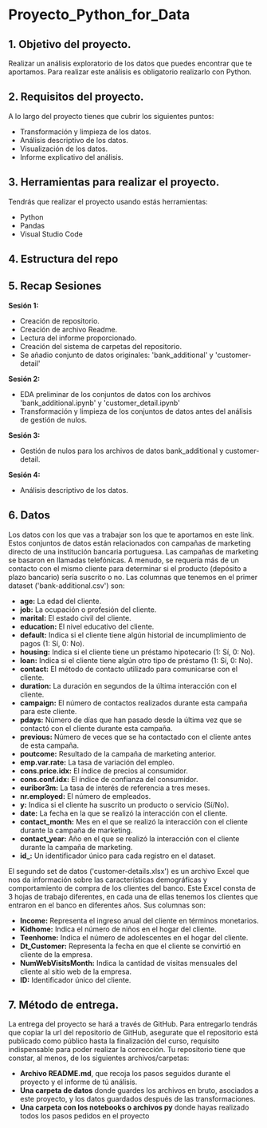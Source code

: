 # Proyecto_Python_for_Data

## 1. Objetivo del proyecto.
Realizar un análisis exploratorio de los datos que puedes encontrar que te aportamos. Para realizar este análisis es obligatorio realizarlo con Python.

## 2. Requisitos del proyecto.
A lo largo del proyecto tienes que cubrir los siguientes puntos:

- Transformación y limpieza de los datos.
- Análisis descriptivo de los datos.
- Visualización de los datos.
- Informe explicativo del análisis.

## 3. Herramientas para realizar el proyecto.
Tendrás que realizar el proyecto usando estás herramientas:
- Python
- Pandas
- Visual Studio Code

## 4. Estructura del repo

## 5. Recap Sesiones
**Sesión 1:**
- Creación de repositorio.
- Creación de archivo Readme.
- Lectura del informe proporcionado.
- Creación del sistema de carpetas del repositorio.
- Se añadio conjunto de datos originales: 'bank_additional' y 'customer-detail' 

**Sesión 2:**
- EDA preliminar de los conjuntos de datos con los archivos 'bank_additional.ipynb' y 'customer_detail.ipynb'
- Transformación y limpieza de los conjuntos de datos antes del análisis de gestión de nulos.

**Sesión 3:**
- Gestión de nulos para los archivos de datos bank_additional y customer-detail.

**Sesión 4:**
- Análisis descriptivo de los datos.

## 6. Datos
Los datos con los que vas a trabajar son los que te aportamos en este link.
Estos conjuntos de datos están relacionados con campañas de marketing directo de una institución bancaria portuguesa. Las campañas de marketing se basaron en llamadas telefónicas. A menudo, se requería más de un contacto con el mismo cliente para determinar si el producto (depósito a plazo bancario) sería suscrito o no. Las columnas que tenemos en el primer dataset ('bank-additional.csv') son:

-	**age:** La edad del cliente.
-   **job:** La ocupación o profesión del cliente.
-	**marital:** El estado civil del cliente.
-	**education:** El nivel educativo del cliente.
-	**default:** Indica si el cliente tiene algún historial de incumplimiento de pagos (1: Sí, 0: No).
-	**housing:** Indica si el cliente tiene un préstamo hipotecario (1: Sí, 0: No).
-	**loan:** Indica si el cliente tiene algún otro tipo de préstamo (1: Sí, 0: No).
-	**contact:** El método de contacto utilizado para comunicarse con el cliente.
-	**duration:** La duración en segundos de la última interacción con el cliente.
-	**campaign:** El número de contactos realizados durante esta campaña para este cliente.
-	**pdays:** Número de días que han pasado desde la última vez que se contactó con el cliente durante esta campaña.
-	**previous:** Número de veces que se ha contactado con el cliente antes de esta campaña.
-	**poutcome:** Resultado de la campaña de marketing anterior.
-	**emp.var.rate:** La tasa de variación del empleo.
-	**cons.price.idx:** El índice de precios al consumidor.
-	**cons.conf.idx:** El índice de confianza del consumidor.
-	**euribor3m:** La tasa de interés de referencia a tres meses.
-	**nr.employed:** El número de empleados.
-	**y:** Indica si el cliente ha suscrito un producto o servicio (Sí/No).
-	**date:** La fecha en la que se realizó la interacción con el cliente.
-	**contact_month:** Mes en el que se realizó la interacción con el cliente durante la campaña de marketing.
-	**contact_year:** Año en el que se realizó la interacción con el cliente durante la campaña de marketing.
-	**id_:** Un identificador único para cada registro en el dataset.

El segundo set de datos ('customer-details.xlsx') es un archivo Excel que nos da información sobre las características demográficas y comportamiento de compra de los clientes del banco. Este Excel consta de 3 hojas de trabajo diferentes, en cada una de ellas tenemos los clientes que entraron en el banco en diferentes años. Sus columnas son:

-	**Income:** Representa el ingreso anual del cliente en términos monetarios.
-	**Kidhome:** Indica el número de niños en el hogar del cliente.
-	**Teenhome:** Indica el número de adolescentes en el hogar del cliente.
-	**Dt_Customer:** Representa la fecha en que el cliente se convirtió en cliente de la empresa.
-	**NumWebVisitsMonth:** Indica la cantidad de visitas mensuales del cliente al sitio web de la empresa.
-	**ID:** Identificador único del cliente.

## 7. Método de entrega.
La entrega del proyecto se hará a través de GitHub. Para entregarlo tendrás que copiar la url del repositorio de GitHub, asegurate que el repositorio está publicado como público hasta la finalización del curso, requisito indispensable para poder realizar la corrección. Tu repositorio tiene que constar, al menos, de los siguientes archivos/carpetas:
- **Archivo README.md**, que recoja los pasos seguidos durante el proyecto y el informe de tú análisis.
- **Una carpeta de datos** donde guardes los archivos en bruto, asociados a este proyecto, y los datos guardados después de las transformaciones.
- **Una carpeta con los notebooks o archivos py** donde hayas realizado todos los pasos pedidos en el proyecto


